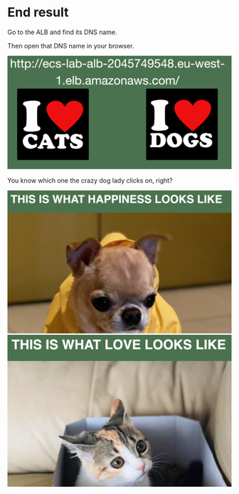 # End result

Go to the ALB and find its DNS name.&#x20;

Then open that DNS name in your browser.

![what a beauty](<../../../../.gitbook/assets/image (210).png>)

You know which one the crazy dog lady clicks on, right?&#x20;

![](<../../../../.gitbook/assets/image (35).png>)![](<../../../../.gitbook/assets/image (150) (1).png>)

